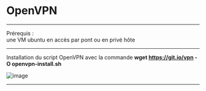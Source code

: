 # OpenVPN

___

Prérequis :    
une VM ubuntu
en accès par pont ou en privé hôte   
 ___

 Installation du script OpenVPN avec la commande **wget https://git.io/vpn -O openvpn-install.sh**  

 ![image](https://github.com/techerbeatrice/OpenVPN/assets/138071140/3654a491-de68-47a2-8aab-84ad294420de)

___


